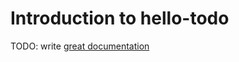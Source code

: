 # Introduction to hello-todo

TODO: write [great documentation](http://jacobian.org/writing/great-documentation/what-to-write/)
